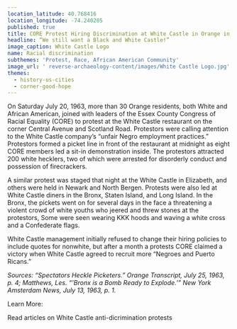 ```yaml
---
location_latitude: 40.768416
location_longitude: -74.240205
published: true
title: CORE Protest Hiring Discrimination at White Castle in Orange in 1963
headline: “We still want a Black and White Castle!”
image_caption: White Castle Logo
name: Racial discrimination
subthemes: 'Protest, Race, African American Community'
image_url: ' reverse-archaeology-content/images/White Castle Logo.jpg'
themes:
  - history-us-cities
  - corner-good-hope
---
```

On Saturday July 20, 1963, more than 30 Orange residents, both White and African American, joined with leaders of the Essex County Congress of Racial Equality (CORE) to protest at the White Castle restaurant on the corner Central Avenue and Scotland Road. Protestors were calling attention to the White Castle company’s “unfair Negro employment practices.” Protestors formed a picket line in front of the restaurant at midnight as eight CORE members led a sit-in demonstration inside. The protestors attracted 200 white hecklers, two of which were arrested for disorderly conduct and possession of firecrackers. 

A similar protest was staged that night at the White Castle in Elizabeth, and others were held in Newark and North Bergen. Protests were also led at White Castle diners in the Bronx, Staten Island, and Long Island. In the Bronx, the pickets went on for several days in the face a threatening a violent crowd of white youths who jeered and threw stones at the protestors, Some were seen wearing KKK hoods and waving a white cross and a Confederate flags.

White Castle management initially refused to change their hiring policies to include quotes for nonwhite, but after a month a protests CORE claimed a victory when White Castle agreed to recruit more “Negroes and Puerto Ricans.” 

_Sources: “Spectators Heckle Picketers.” Orange Transcript, July 25, 1963, p. 4; Matthews, Les. “’Bronx is a Bomb Ready to Explode.’” New York Amsterdam News, July 13, 1963, p. 1._  

Learn More:

Read articles on White Castle anti-dicrimination protests
